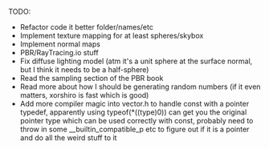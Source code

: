 TODO:
* Refactor code it better folder/names/etc
* Implement texture mapping for at least spheres/skybox
* Implement normal maps
* PBR/RayTracing.io stuff
* Fix diffuse lighting model (atm it's a unit sphere at the surface normal, but I think it needs to be a half-sphere)
* Read the sampling section of the PBR book
* Read more about how I should be generating random numbers (if it even matters, xorshiro is fast which is good)
* Add more compiler magic into vector.h to handle const with a pointer typedef, apparently using typeof(*((type)0)) can
get you the original pointer type which can be used correctly with const, probably need to throw in some __builtin_compatible_p etc
to figure out if it is a pointer and do all the weird stuff to it
